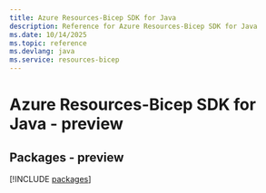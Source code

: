 ```yaml
---
title: Azure Resources-Bicep SDK for Java
description: Reference for Azure Resources-Bicep SDK for Java
ms.date: 10/14/2025
ms.topic: reference
ms.devlang: java
ms.service: resources-bicep
---
```

# Azure Resources-Bicep SDK for Java - preview
## Packages - preview
[!INCLUDE [packages](resources-bicep-index.md)]